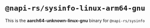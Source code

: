 # `@napi-rs/sysinfo-linux-arm64-gnu`

This is the **aarch64-unknown-linux-gnu** binary for `@napi-rs/sysinfo`
